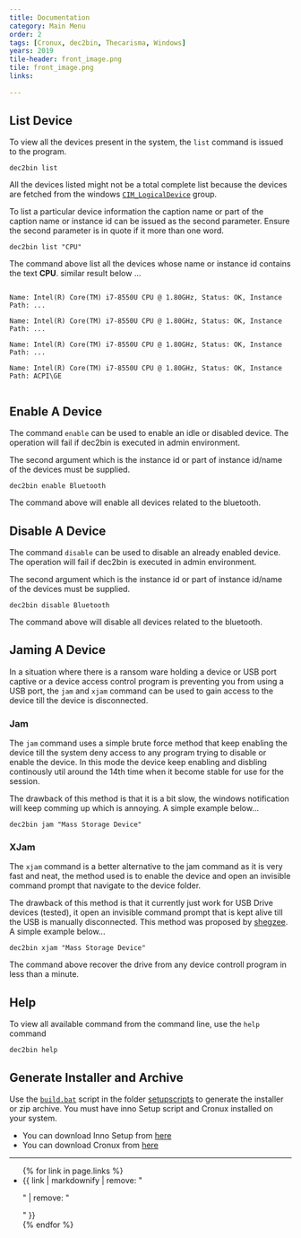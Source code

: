```yaml
---
title: Documentation
category: Main Menu
order: 2
tags: [Cronux, dec2bin, Thecarisma, Windows]
years: 2019
tile-header: front_image.png
tile: front_image.png
links:
  
---
```


## List Device

To view all the devices present in the system, the `list` command is issued 
to the program. 

```batch
dec2bin list
```

All the devices listed might not be a total complete list because the devices are fetched 
from the windows [`CIM_LogicalDevice`](https://docs.microsoft.com/en-us/windows/win32/cimwin32prov/cim-logicaldevice) 
group. 

To list a particular device information the caption name or part of the caption name or instance 
id can be issued as the second parameter. Ensure the second parameter is in quote if it more than 
one word.

```
dec2bin list "CPU"
```

The command above list all the devices whose name or instance id contains the text **CPU**. 
similar result below ...

<code>
Name: Intel(R) Core(TM) i7-8550U CPU @ 1.80GHz, Status: OK, Instance Path: ...<br />
Name: Intel(R) Core(TM) i7-8550U CPU @ 1.80GHz, Status: OK, Instance Path: ...<br />
Name: Intel(R) Core(TM) i7-8550U CPU @ 1.80GHz, Status: OK, Instance Path: ...<br />
Name: Intel(R) Core(TM) i7-8550U CPU @ 1.80GHz, Status: OK, Instance Path: ACPI\GE<br />
</code>

## Enable A Device

The command `enable` can be used to enable an idle or disabled device. The operation will fail if 
dec2bin is executed in admin environment.

The second argument which is the instance id or part of instance id/name of the devices must be 
supplied.

```
dec2bin enable Bluetooth
```

The command above will enable all devices related to the bluetooth.

## Disable A Device

The command `disable` can be used to disable an already enabled device. The operation will fail if 
dec2bin is executed in admin environment.

The second argument which is the instance id or part of instance id/name of the devices must be 
supplied.

```
dec2bin disable Bluetooth
```

The command above will disable all devices related to the bluetooth.

## Jaming A Device

In a situation where there is a ransom ware holding a device or USB port captive or a device access control 
program is preventing you from using a USB port, the `jam` and `xjam` command can be used to gain access to the 
device till the device is disconnected. 

### Jam

The `jam` command uses a simple brute force method that keep enabling the device till the system deny access 
to any program trying to disable or enable the device. In this mode the device keep enabling and disbling continously 
util around the 14th time when it become stable for use for the session. 

The drawback of this method is that it is a bit slow, the windows notification will keep comming up which is annoying. 
A simple example below... 

```
dec2bin jam "Mass Storage Device"
```

### XJam

The `xjam` command is a better alternative to the jam command as it is very fast and neat, the method used is to 
enable the device and open an invisible command prompt that navigate to the device folder. 

The drawback of this method is that it currently just work for USB Drive devices (tested), it open an invisible 
command prompt that is kept alive till the USB is manually disconnected. This method was proposed by [shegzee](https://github.com/shegzee). 
A simple example below...

```
dec2bin xjam "Mass Storage Device"
```

The command above recover the drive from any device controll program in less than a minute.

## Help

To view all available command from the command line, use the `help` command

```
dec2bin help
```

## Generate Installer and Archive 

Use the [`build.bat`](https://github.com/quickutils/dec2bin/blob/master/setupscripts/build.bat) script in the folder [setupscripts](https://github.com/quickutils/dec2bin/tree/master/setupscripts) to generate 
the installer or zip archive. You must have inno Setup script and Cronux installed on your system.

 - You can download Inno Setup from [here](http://www.jrsoftware.org/isinfo.php)
 - You can download Cronux from [here](https://thecarisma.github.io/Cronux/)

---
<ul>
{% for link in page.links %}
  <li>{{ link | markdownify | remove: "<p>" | remove: "</p>" }}</li>
{% endfor %}
</ul>
